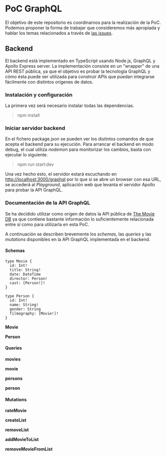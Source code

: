 # PoC GraphQL

El objetivo de este repositorio es coordinarnos para la realización de la PoC. Podemos proponer la forma de trabajar que consideremos más apropiada y hablar los temas relacionados a través de [las issues](https://github.com/next-davidespinola/poc-graphql/issues).


## Backend

El backend está implementado en TypeScript usando Node.js, GraphQL y Apollo Express server.
La implementación consiste en un "wrapper" de una API REST pública, ya que el objetivo es
probar la tecnología GraphQL y cómo ésta puede ser utilizada para construir APIs que puedan
integrarse fácilmente con distintos orígenes de datos.

### Instalación y configuración

La primera vez será necesario instalar todas las dependencias.

> npm install

### Iniciar servidor backend

En el fichero package.json se pueden ver los distintos comandos de que acepta el backend para su ejecución.
Para arrancar el backend en modo debug, el cual utiliza *nodemon* para monitorizar los cambios, basta con ejecutar lo siguiente.

> npm run start:dev

Una vez hecho esto, el servidor estará escuchando en [http://localhost:3000/graphql](http://localhost:3000/graphql) por lo que si se abre un browser con esa URL, se accederá al *Playground*, aplicación web que levanta el servidor Apollo para probar la API GraphQL.

### Documentación de la API GraphQL

Se ha decidido utilizar como origen de datos la API pública de [The Movie DB](https://www.themoviedb.org/documentation/api?language=es-ES) ya que contiene bastante información lo suficientemente relacionada entre sí como para utilizarla en esta PoC.

A continuación se describen brevemente los *schemas*, las *queries* y las *mutations* disponibles en la API GraphQL implementada en el backend.

#### Schemas

```
type Movie {
  id: Int!
  title: String!
  date: DateTime
  director: Person!
  cast: [Person!]!
}

type Person {
  id: Int!
  name: String!
  gender: String
  filmography: [Movie!]!
}
```

**Movie**


**Person**


#### Queries

**movies**

**movie**

**persons**

**person**

#### Mutations

**rateMovie**

**createList**

**removeList**

**addMovieToList**

**removeMovieFromList**
